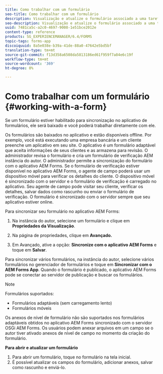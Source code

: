 ```yaml
---
title: Como trabalhar com um formulário
seo-title: Como trabalhar com um formulário
description: Visualização e atualize o formulário associado a uma tarefa ou ponto de partida no aplicativo AEM Forms
seo-description: Visualização e atualize o formulário associado a uma tarefa ou ponto de partida no aplicativo AEM Forms
uuid: 7481ca5c-a2c0-4697-9008-1e51bce2012e
content-type: reference
products: SG_EXPERIENCEMANAGER/6.4/FORMS
topic-tags: forms-app
discoiquuid: 8a5e038e-b39a-41de-88a0-47642e5bd5bf
translation-type: tm+mt
source-git-commit: f13d358a6508da5813186ed61f959f7a84e6c19f
workflow-type: tm+mt
source-wordcount: '369'
ht-degree: 0%

---
```



# Como trabalhar com um formulário {#working-with-a-form}

Se um formulário estiver habilitado para sincronização no aplicativo de formulários, ele será baixado e você poderá trabalhar diretamente com ele.

Os formulários são baixados no aplicativo e estão disponíveis offline. Por exemplo, você está executando uma empresa bancária e um cliente preenche um aplicativo em seu site. O aplicativo é um formulário adaptável que aceita informações de seus clientes e as armazena para revisão. O administrador revisa o formulário e cria um formulário de verificação AEM instância do autor. O administrador permite a sincronização do formulário com o aplicativo AEM Forms. Se o formulário de verificação estiver disponível no aplicativo AEM Forms, o agente de campo poderá usar um dispositivo móvel para verificar os detalhes do cliente. O dispositivo móvel é sincronizado com o servidor e o formulário de verificação é carregado no aplicativo. Seu agente de campo pode visitar seu cliente, verificar os detalhes, salvar dados como rascunho ou enviar o formulário de verificação. O formulário é sincronizado com o servidor sempre que seu aplicativo estiver online.

Para sincronizar seu formulário no aplicativo AEM Forms:

1. Na instância do autor, selecione um formulário e clique em **Propriedades da Visualização**.

1. Na página de propriedades, clique em **Avançado.**
1. Em Avançado, ative a opção: **Sincronize com o aplicativo AEM Forms** e toque em **Salvar**.

Para sincronizar vários formulários, na instância do autor, selecione vários formulários no gerenciador de formulários e toque em **Sincronizar com o AEM Forms App**. Quando o formulário é publicado, o aplicativo AEM Forms pode se conectar ao servidor de publicação e buscar os formulários.

>[!NOTE]
>
>Formulários suportados:
>
>* Formulários adaptáveis (sem carregamento lento)
>* Formulários móveis

>
>
Os anexos de nível de formulário não são suportados nos formulários adaptáveis obtidos no aplicativo AEM Forms sincronizado com o servidor OSGi AEM Forms. Os usuários podem anexar arquivos em um campo se o autor tiver ativado anexos de nível de campo no momento da criação do formulário.

**Para abrir e atualizar um formulário**

1. Para abrir um formulário, toque no formulário na tela inicial.
1. É possível atualizar os campos do formulário, adicionar anexos, salvar como rascunho e enviá-lo.
